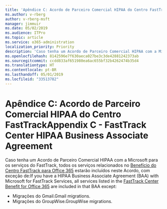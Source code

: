 ```yaml
---
title: 'Apêndice C: Acordo de Parceiro Comercial HIPAA do Centro FastTrack'
ms.author: v-rberg
author: v-rberg-msft
manager: jimmuir
ms.date: 05/02/2019
ms.audience: ITPro
ms.topic: article
ms.service: o365-administration
localization_priority: Priority
description: 'Caso tenha um Acordo de Parceiro Comercial HIPAA com a Microsoft para os serviços do FastTrack, todos os serviços relacionados no Benefícios do Centro FastTrack para Office 365 estarão incluídos neste Acordo, com exceção de:'
ms.openlocfilehash: 8142596e7f630aeca027be3c3de42881242373ab
ms.sourcegitcommit: ccdd833af651980ea6ac655bf32b4262474b35d4
ms.translationtype: HT
ms.contentlocale: pt-BR
ms.lasthandoff: 05/01/2019
ms.locfileid: "33513782"
---
```

# <a name="appendix-c---fasttrack-center-hipaa-business-associate-agreement"></a><span data-ttu-id="058ae-103">Apêndice C: Acordo de Parceiro Comercial HIPAA do Centro FastTrack</span><span class="sxs-lookup"><span data-stu-id="058ae-103">Appendix C - FastTrack Center HIPAA Business Associate Agreement</span></span>

<span data-ttu-id="058ae-104">Caso tenha um Acordo de Parceiro Comercial HIPAA com a Microsoft para os serviços do FastTrack, todos os serviços relacionados no [Benefício do Centro FastTrack para Office 365](O365-fasttrack-benefit-for-office-365.md) estarão incluídos neste Acordo, com exceção de:</span><span class="sxs-lookup"><span data-stu-id="058ae-104">If you have a HIPAA Business Associate Agreement (BAA) with Microsoft for FastTrack Services, all services listed in the [FastTrack Center Benefit for Office 365](O365-fasttrack-benefit-for-office-365.md) are included in that BAA except:</span></span> 
  
- <span data-ttu-id="058ae-105">Migrações do Gmail.</span><span class="sxs-lookup"><span data-stu-id="058ae-105">Gmail migrations.</span></span>   
- <span data-ttu-id="058ae-106">Migrações do GroupWise.</span><span class="sxs-lookup"><span data-stu-id="058ae-106">GroupWise migrations.</span></span>
    

